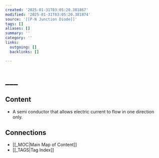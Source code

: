 ```yaml
---
created: '2025-01-31T03:05:20.381867'
modified: '2025-01-31T03:05:20.381874'
source: '[[P-N Junction Diode]]'
tags: []
aliases: []
summary: ''
category: ''
links:
  outgoing: []
  backlinks: []

---
```


# ___

## Content

- A semi conductor that allows electric current to flow in one direction only.

## Connections
- [[_MOC|Main Map of Content]]
- [[_TAGS|Tag Index]]
